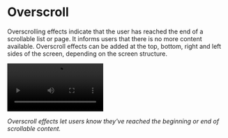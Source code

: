 # Overscroll

Overscrolling effects indicate that the user has reached the end of a scrollable list or page. It informs users that there is no more content available. Overscroll effects can be added at the top, bottom, right and left sides of the screen, depending on the screen structure.

<video controls width="220">
  <source src="media/9.7.overscroll.mp4" type=video/mp4>
</video>

*Overscroll effects let users know they've reached the beginning or end of scrollable content.*
